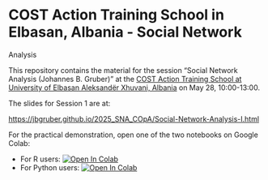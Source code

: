 # COST Action Training School in Elbasan, Albania - Social Network
Analysis

This repository contains the material for the session “Social Network
Analysis (Johannes B. Gruber)” at the [COST Action Training School at
University of Elbasan Aleksandër Xhuvani,
Albania](https://www.opinion-network.eu/updates/cost-action-training-school-in-tirana-albania_2025-01-29)
on May 28, 10:00-13:00.

The slides for Session 1 are at:

<https://jbgruber.github.io/2025_SNA_COpA/Social-Network-Analysis-I.html>

For the practical demonstration, open one of the two notebooks on Google
Colab:

- For R users: [![Open In
  Colab](https://colab.research.google.com/assets/colab-badge.svg)](https://colab.research.google.com/github/JBGruber/2025_SNA_COpA/blob/main/Social-Network-Analysis-II-4r.ipynb)
- For Python users: [![Open In
  Colab](https://colab.research.google.com/assets/colab-badge.svg)](https://colab.research.google.com/github/JBGruber/2025_SNA_COpA/blob/main/Social-Network-Analysis-II-4py.ipynb)
